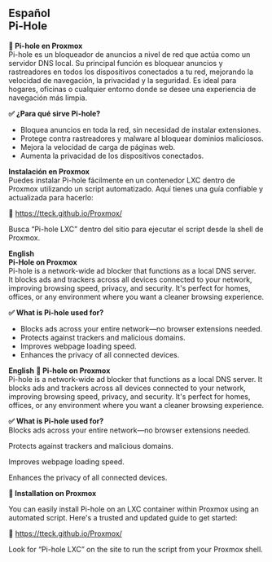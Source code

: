 
**Español**  
**Pi-Hole**
----------------
**📡 Pi-hole en Proxmox**  
Pi-hole es un bloqueador de anuncios a nivel de red que actúa como un servidor DNS local. 
Su principal función es bloquear anuncios y rastreadores en todos los dispositivos conectados a tu red, mejorando la velocidad de navegación, la privacidad y la seguridad. Es ideal para hogares, oficinas o cualquier entorno donde se desee una experiencia de navegación más limpia.

**✅ ¿Para qué sirve Pi-hole?**
 - Bloquea anuncios en toda la red, sin necesidad de instalar extensiones.
 - Protege contra rastreadores y malware al bloquear dominios maliciosos.
 - Mejora la velocidad de carga de páginas web.
 - Aumenta la privacidad de los dispositivos conectados.

**Instalación en Proxmox**  
Puedes instalar Pi-hole fácilmente en un contenedor LXC dentro de Proxmox utilizando un script automatizado. Aquí tienes una guía confiable y actualizada para hacerlo:

🔗 https://tteck.github.io/Proxmox/

Busca “Pi-hole LXC” dentro del sitio para ejecutar el script desde la shell de Proxmox.

**English**  
**Pi-Hole on Proxmox**  
Pi-hole is a network-wide ad blocker that functions as a local DNS server.  
It blocks ads and trackers across all devices connected to your network, improving browsing speed, privacy, and security. It's perfect for homes, offices, or any environment where you want a cleaner browsing experience.

**✅ What is Pi-hole used for?**
 - Blocks ads across your entire network—no browser extensions needed.
 - Protects against trackers and malicious domains.
 - Improves webpage loading speed.
 - Enhances the privacy of all connected devices.

**English**
**📡 Pi-hole on Proxmox**  
Pi-hole is a network-wide ad blocker that functions as a local DNS server. It blocks ads and trackers across all devices connected to your network, improving browsing speed, privacy, and security. It's perfect for homes, offices, or any environment where you want a cleaner browsing experience.

**✅ What is Pi-hole used for?**  
Blocks ads across your entire network—no browser extensions needed.

Protects against trackers and malicious domains.

Improves webpage loading speed.

Enhances the privacy of all connected devices.

**🚀 Installation on Proxmox**

You can easily install Pi-hole on an LXC container within Proxmox using an automated script. Here's a trusted and updated guide to get started:

🔗 https://tteck.github.io/Proxmox/

Look for “Pi-hole LXC” on the site to run the script from your Proxmox shell.
